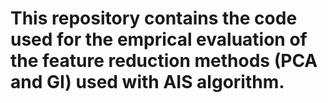 # This repository contains the code used for the emprical evaluation of the feature reduction methods (PCA and GI) used with AIS algorithm.

